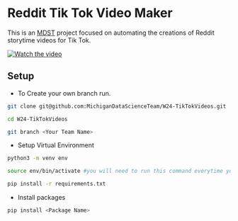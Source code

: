 # Reddit Tik Tok Video Maker

This is an [MDST](https://mdst.club) project focused on automating the creations of Reddit storytime videos for Tik Tok. 

[![Watch the video](https://img.youtube.com/vi/wsF16p9QL4Y/hqdefault.jpg)](https://youtube.com/shorts/wsF16p9QL4Y)

## Setup
- To Create your own branch run.
```bash
git clone git@github.com:MichiganDataScienceTeam/W24-TikTokVideos.git

cd W24-TikTokVideos

git branch <Your Team Name>
```
- Setup Virtual Environment
```bash
python3 -m venv env

source env/bin/activate #you will need to run this command everytime you start a new terminal session

pip install -r requirements.txt
```
- Install packages
```bash
pip install <Package Name>
```